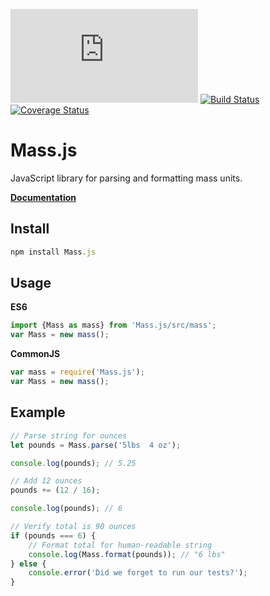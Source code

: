 [![BCH compliance](https://bettercodehub.com/edge/badge/MeekLogic/Mass.js?branch=master)](https://bettercodehub.com/) [![Build Status](https://travis-ci.com/MeekLogic/Mass.js.svg?branch=master)](https://travis-ci.com/MeekLogic/Mass.js) [![Coverage Status](https://coveralls.io/repos/github/MeekLogic/Mass.js/badge.svg?branch=master)](https://coveralls.io/github/MeekLogic/Mass.js?branch=master)

Mass.js
=========
JavaScript library for parsing and formatting mass units.

**[Documentation](https://meeklogic.github.io/Mass.js/)**

Install
-------
```javascript
npm install Mass.js
```

Usage
-----
**ES6**
```javascript
import {Mass as mass} from 'Mass.js/src/mass';
var Mass = new mass();
```

**CommonJS**
```javascript
var mass = require('Mass.js');
var Mass = new mass();
```

Example
-------
```javascript
// Parse string for ounces
let pounds = Mass.parse('5lbs  4 oz');

console.log(pounds); // 5.25

// Add 12 ounces
pounds += (12 / 16);

console.log(pounds); // 6

// Verify total is 90 ounces
if (pounds === 6) {
    // Format total for human-readable string
    console.log(Mass.format(pounds)); // "6 lbs"
} else {
    console.error('Did we forget to run our tests?');
}
```
